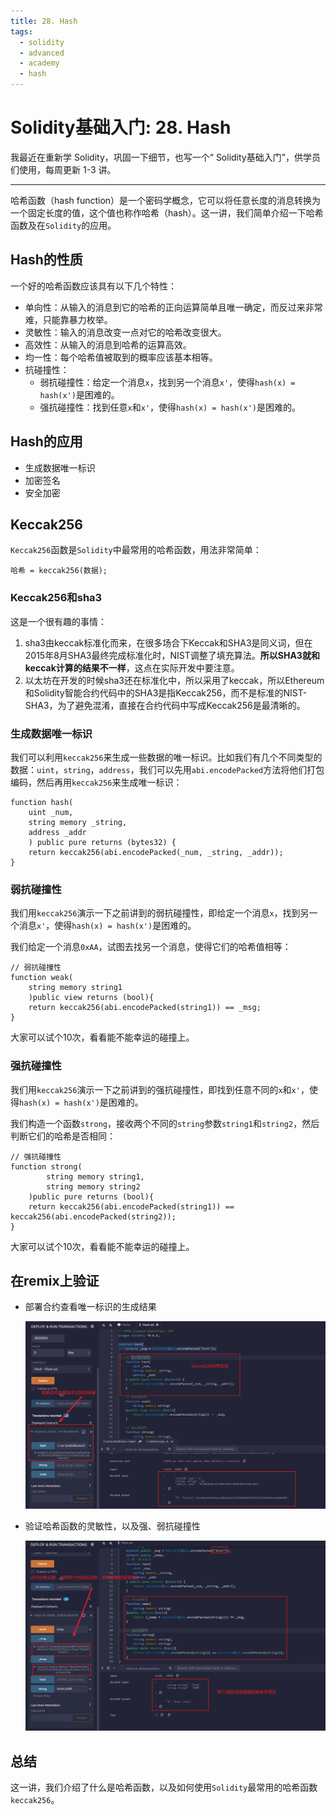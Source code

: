 ```yaml
---
title: 28. Hash
tags:
  - solidity
  - advanced
  - academy
  - hash
---
```


#  Solidity基础入门: 28. Hash

我最近在重新学 Solidity，巩固一下细节，也写一个“ Solidity基础入门”，供学员们使用，每周更新 1-3 讲。

---

哈希函数（hash function）是一个密码学概念，它可以将任意长度的消息转换为一个固定长度的值，这个值也称作哈希（hash）。这一讲，我们简单介绍一下哈希函数及在`Solidity`的应用。

## Hash的性质

一个好的哈希函数应该具有以下几个特性：

- 单向性：从输入的消息到它的哈希的正向运算简单且唯一确定，而反过来非常难，只能靠暴力枚举。
- 灵敏性：输入的消息改变一点对它的哈希改变很大。
- 高效性：从输入的消息到哈希的运算高效。
- 均一性：每个哈希值被取到的概率应该基本相等。
- 抗碰撞性：
  - 弱抗碰撞性：给定一个消息`x`，找到另一个消息`x'`，使得`hash(x) = hash(x')`是困难的。
  - 强抗碰撞性：找到任意`x`和`x'`，使得`hash(x) = hash(x')`是困难的。

## Hash的应用

- 生成数据唯一标识
- 加密签名
- 安全加密

## Keccak256

`Keccak256`函数是`Solidity`中最常用的哈希函数，用法非常简单：

```solidity
哈希 = keccak256(数据);
```

### Keccak256和sha3

这是一个很有趣的事情：

1. sha3由keccak标准化而来，在很多场合下Keccak和SHA3是同义词，但在2015年8月SHA3最终完成标准化时，NIST调整了填充算法。**所以SHA3就和keccak计算的结果不一样**，这点在实际开发中要注意。
2. 以太坊在开发的时候sha3还在标准化中，所以采用了keccak，所以Ethereum和Solidity智能合约代码中的SHA3是指Keccak256，而不是标准的NIST-SHA3，为了避免混淆，直接在合约代码中写成Keccak256是最清晰的。

### 生成数据唯一标识

我们可以利用`keccak256`来生成一些数据的唯一标识。比如我们有几个不同类型的数据：`uint`，`string`，`address`，我们可以先用`abi.encodePacked`方法将他们打包编码，然后再用`keccak256`来生成唯一标识：

```solidity
function hash(
    uint _num,
    string memory _string,
    address _addr
    ) public pure returns (bytes32) {
    return keccak256(abi.encodePacked(_num, _string, _addr));
}
```

### 弱抗碰撞性

我们用`keccak256`演示一下之前讲到的弱抗碰撞性，即给定一个消息`x`，找到另一个消息`x'`，使得`hash(x) = hash(x')`是困难的。

我们给定一个消息`0xAA`，试图去找另一个消息，使得它们的哈希值相等：

```solidity
// 弱抗碰撞性
function weak(
    string memory string1
    )public view returns (bool){
    return keccak256(abi.encodePacked(string1)) == _msg;
}
```

大家可以试个10次，看看能不能幸运的碰撞上。

### 强抗碰撞性

我们用`keccak256`演示一下之前讲到的强抗碰撞性，即找到任意不同的`x`和`x'`，使得`hash(x) = hash(x')`是困难的。

我们构造一个函数`strong`，接收两个不同的`string`参数`string1`和`string2`，然后判断它们的哈希是否相同：

```solidity
// 强抗碰撞性
function strong(
        string memory string1,
        string memory string2
    )public pure returns (bool){
    return keccak256(abi.encodePacked(string1)) == keccak256(abi.encodePacked(string2));
}
```

大家可以试个10次，看看能不能幸运的碰撞上。

## 在remix上验证

- 部署合约查看唯一标识的生成结果

    ![28-1](./img/28-1.png)

- 验证哈希函数的灵敏性，以及强、弱抗碰撞性

    ![28-2](./img/28-2.png)

## 总结

这一讲，我们介绍了什么是哈希函数，以及如何使用`Solidity`最常用的哈希函数`keccak256`。
